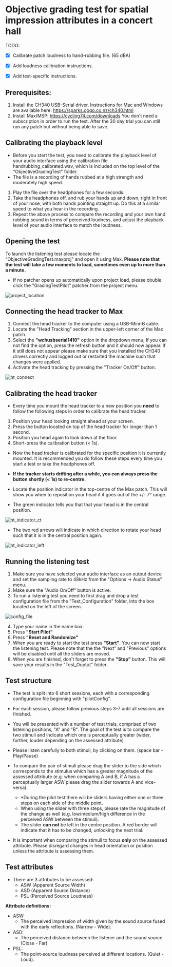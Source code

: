 # Objective grading test for spatial impression attributes in a concert hall

TODO:
- [x] Calibrate patch loudness to hand-rubbing file. (65 dBA)
- [x] Add loudness calibration instructions.
- [x] Add test-specific instructions.


## Prerequisites:

1. Install the CH340 USB-Serial driver. Instructions for Mac and Windows are available here: https://sparks.gogo.co.nz/ch340.html
2. Install Max/MSP: https://cycling74.com/downloads You don't need a subscription in order to run the test. After the 30 day trial you can still run any patch but without being able to save.

## Calibrating the playback level
- Before you start the test, you need to calibrate the playback level of your audio interface using the calibration file handrubbing_calibrated.wav, which is included on the top level of the "ObjectiveGradingTest" folder.
- The file is a recording of hands rubbed at a high strength and moderately high speed.

1. Play the file over the headphones for a few seconds.
2. Take the headphones off, and rub your hands up and down, right in front of your nose, with both hands pointing straight up. Do this at a similar speed to what you hear in the recording.
3. Repeat the above process to compare the recording and your own hand rubbing sound in terms of perceived loudness, and adjust the playback level of your audio interface to match the loudness.

## Opening the test

To launch the listening test please locate the "ObjectiveGradingTest.maxproj" and open it using Max. **Please note that the test will take a few moments to load, sometimes even up to more than a minute.**

- If no patcher opens up automatically upon project load, please double click the "GradingTestPilot" patcher from the project menu.

![project_location](docs/project_location.png)


## Connecting the head tracker to Max

1. Connect the head tracker to the computer using a USB-Mini-B cable.
2. Locate the "Head Tracking" section in the upper-left corner of the Max patch.
3. Select the **"wchusbserial1410"** option in the dropdown menu; If you can not find the option, press the refresh button and it should now appear. If it still does not appear please make sure that you installed the CH340 drivers correctly and logged out or restarted the machine such that changes were applied.
4. Activate the head tracking by pressing the "Tracker On/Off" button.

![ht_connect](docs/ht_connect.png)


## Calibrating the head tracker

- Every time you mount the head tracker to a new position you **need** to follow the following steps in order to calibrate the head tracker.

1. Position your head looking straight ahead at your screen.
2. Press the button located on top of the head tracker for longer than 1 second.
3. Position you head again to look down at the floor.
4. Short-press the calibration button (< 1s).

- Now the head tracker is calibrated for the specific position it is currently mounted. It is recommended you do follow these steps every time you start a test or take the headphones off.

* **If the tracker starts drifting after a while, you can always press the button shortly (< 1s) to re-centre.**

- Locate the position indicator in the top-centre of the Max patch. This will show you when to reposition your head if it goes out of the +/- 7° range.

- The green indicator tells you that that your head is in the central position.

![ht_indicator_ct](docs/ht_indicator_ct.png)

- The two red arrows will indicate in which direction to rotate your head such that it is in the central position again.

![ht_indicator_left](docs/ht_indicator_left.png)


## Running the listening test

1. Make sure you have selected your audio interface as an output device and set the sampling rate to 48kHz from the "Options -> Audio Status" menu.
2. Make sure the "Audio On/Off" button is active.
3. To run a listening test you need to first drag and drop a test configuration file from the "Test_Configuration" folder, into the box located on the left of the screen.

![config_file](docs/config_file.png)

4. Type your name in the name box:
5. Press **"Start Pilot"**
5. Press **"Reset and Randomize"**
6. When you are ready to start the test press **"Start"**. You can now start the listening test. Please note that the the "Next" and "Previous" options will be disabled until all the sliders are moved.
7. When you are finished, don't forget to press the **"Stop"** button. This will save your results in the "Test_Ouptut" folder.

## Test structure

- The test is split into 6 short sessions, each with a corresponding configuration file beginning with "pilotConfig".
- For each session, please follow previous steps 3-7 until all sessions are finished.

- You will be presented with a number of test trials, comprised of two listening positions, "A" and "B". The goal of the test is to compare the two stimuli and indicate which one is perceptually greater (wider, further, louder depending on the assessed attribute)
- Please listen carefully to both stimuli, by clicking on them. (space bar - Play/Pause)
- To compare the pair of stimuli please drag the slider to the side which corresponds to the stimulus which has a greater magnitude of the assessed attribute (e.g. when comparing A and B, if A has a perceptually larger ASW please drag the slider towards A and vice-versa).
  - *During the pilot test there will be sliders having either one or three steps on each side of the middle point.
  - When using the slider with three steps, please rate the magnitude of the change as well (e.g. low/medium/high difference in the perceived ASW between the stimuli).
  - The slider **can not** be left in the centre position. A red border will indicate that it has to be changed, unlocking the next trial.


-  It is important when comparing the stimuli to focus **only** on the assessed attribute. Please disregard changes in head orientation or position unless the attribute is assessing them.

## Test attributes

- There are 3 attributes to be assessed:
  * ASW (Apparent Source Width)
  * ASD (Apparent Source Distance)
  * PSL (Perceived Source Loudness)

**Attribute definitions:**

- ASW:
  * The perceived impression of width given by the sound source fused with the early reflections. (Narrow - Wide).
- ASD:
  * The perceived distance between the listener and the sound source. (Close - Far)
- PSL:
  * The point-source loudness perceived at different locations. (Quiet - Loud).
